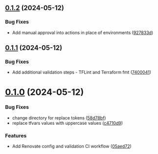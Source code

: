 ## [0.1.2](https://github.com/data-tangles/terraform-cloudflare/compare/v0.1.1...v0.1.2) (2024-05-12)


### Bug Fixes

* Add manual approval into actions in place of environments ([927833d](https://github.com/data-tangles/terraform-cloudflare/commit/927833de62ba723e63bbabf7eaf1e2776dc3fc45))



## [0.1.1](https://github.com/data-tangles/terraform-cloudflare/compare/v0.1.0...v0.1.1) (2024-05-12)


### Bug Fixes

* Add additional validation steps - TFLint and Terraform fmt ([7400041](https://github.com/data-tangles/terraform-cloudflare/commit/7400041aa4881eb17b636f779e8347c217008b0a))



# [0.1.0](https://github.com/data-tangles/terraform-cloudflare/compare/58d78bfc44ceb443d1614c7a58507699b0b82a65...v0.1.0) (2024-05-12)


### Bug Fixes

* change directory for replace tokens ([58d78bf](https://github.com/data-tangles/terraform-cloudflare/commit/58d78bfc44ceb443d1614c7a58507699b0b82a65))
* replace tfvars values with uppercase values ([c4710d9](https://github.com/data-tangles/terraform-cloudflare/commit/c4710d9641ddd560de570584b323ecb2cbbca206))


### Features

* Add Renovate config and validation CI workflow ([05aed72](https://github.com/data-tangles/terraform-cloudflare/commit/05aed72a37c89a9fa2e92c7f530918462417db49))



